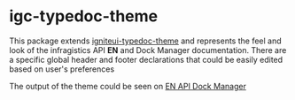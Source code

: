 # igc-typedoc-theme

This package extends [igniteui-typedoc-theme](https://github.com/IgniteUI/igniteui-typedoc-theme) and represents the feel and look of the infragistics API **EN** and Dock Manager documentation.
There are a specific global header and footer declarations that could be easily edited based on user's preferences

The output of the theme could be seen on [EN API Dock Manager](https://www.infragistics.com/products/ignite-ui/dock-manager/docs/typescript/latest/interfaces/igcdockmanagercomponent.html#resourcestrings)

